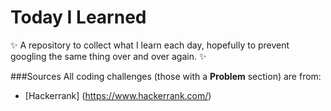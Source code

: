 # Today I Learned

:sparkles: A repository to collect what I learn each day, hopefully to prevent googling the same thing over and over again. :sparkles:

###Sources
All coding challenges (those with a **Problem** section) are from:
* [Hackerrank] (https://www.hackerrank.com/)